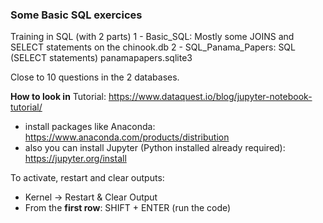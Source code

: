 ### Some Basic SQL exercices

Training in SQL (with 2 parts)
1 - Basic_SQL: Mostly some JOINS and SELECT statements on the chinook.db
2 - SQL_Panama_Papers: SQL (SELECT statements) panamapapers.sqlite3

Close to 10 questions in the 2 databases.

**How to look in**
Tutorial: https://www.dataquest.io/blog/jupyter-notebook-tutorial/
- install packages like Anaconda: https://www.anaconda.com/products/distribution
- also you can install Jupyter (Python installed already required): https://jupyter.org/install

To activate, restart and clear outputs: 
- Kernel -> Restart & Clear Output
- From the **first row**: SHIFT + ENTER (run the code)
